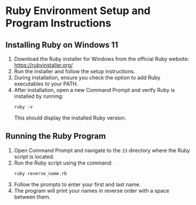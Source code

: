 # Ruby Environment Setup and Program Instructions

## Installing Ruby on Windows 11

1. Download the Ruby installer for Windows from the official Ruby website: https://rubyinstaller.org/
2. Run the installer and follow the setup instructions.
3. During installation, ensure you check the option to add Ruby executables to your PATH.
4. After installation, open a new Command Prompt and verify Ruby is installed by running:
   ```
   ruby -v
   ```
   This should display the installed Ruby version.

## Running the Ruby Program

1. Open Command Prompt and navigate to the `33` directory where the Ruby script is located.
2. Run the Ruby script using the command:
   ```
   ruby reverse_name.rb
   ```
3. Follow the prompts to enter your first and last name.
4. The program will print your names in reverse order with a space between them.
